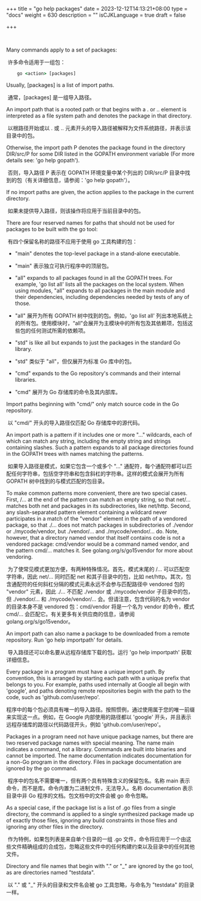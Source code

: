 +++
title = "go help packages"
date = 2023-12-12T14:13:21+08:00
type = "docs"
weight = 630
description = ""
isCJKLanguage = true
draft = false

+++

​	

Many commands apply to a set of packages:

​	许多命令适用于一组包：

```cmd
    go <action> [packages]
```

Usually, [packages] is a list of import paths.

​	通常，[packages] 是一组导入路径。

An import path that is a rooted path or that begins with a . or .. element is interpreted as a file system path and denotes the package in that directory.

​	以根路径开始或以 . 或 .. 元素开头的导入路径被解释为文件系统路径，并表示该目录中的包。

Otherwise, the import path P denotes the package found in the directory DIR/src/P for some DIR listed in the GOPATH environment variable (For more details see: 'go help gopath').

​	否则，导入路径 P 表示在 GOPATH 环境变量中某个列出的 DIR/src/P 目录中找到的包（有关详细信息，请参阅：'go help gopath'）。

If no import paths are given, the action applies to the package in the current directory.

​	如果未提供导入路径，则该操作将应用于当前目录中的包。

There are four reserved names for paths that should not be used for packages to be built with the go tool:

​	有四个保留名称的路径不应用于使用 go 工具构建的包：

- "main" denotes the top-level package in a stand-alone executable.

- "main" 表示独立可执行程序中的顶层包。

- "all" expands to all packages found in all the GOPATH trees. For example, 'go list all' lists all the packages on the local system. When using modules, "all" expands to all packages in the main module and their dependencies, including dependencies needed by tests of any of those.

- "all" 展开为所有 GOPATH 树中找到的包。例如，'go list all' 列出本地系统上的所有包。使用模块时，“all”会展开为主模块中的所有包及其依赖项，包括这些包的任何测试所需的依赖项。

- "std" is like all but expands to just the packages in the standard Go library.

- "std" 类似于 "all"，但仅展开为标准 Go 库中的包。

- "cmd" expands to the Go repository's commands and their internal libraries.

- "cmd" 展开为 Go 存储库的命令及其内部库。

Import paths beginning with "cmd/" only match source code in the Go repository.

​	以 "cmd/" 开头的导入路径仅匹配 Go 存储库中的源代码。

An import path is a pattern if it includes one or more "..." wildcards, each of which can match any string, including the empty string and strings containing slashes. Such a pattern expands to all package directories found in the GOPATH trees with names matching the patterns.

​	如果导入路径是模式，如果它包含一个或多个 "..." 通配符，每个通配符都可以匹配任何字符串，包括空字符串和包含斜杠的字符串。这样的模式会展开为所有 GOPATH 树中找到的与模式匹配的包目录。

To make common patterns more convenient, there are two special cases. First, /... at the end of the pattern can match an empty string, so that net/... matches both net and packages in its subdirectories, like net/http. Second, any slash-separated pattern element containing a wildcard never participates in a match of the "vendor" element in the path of a vendored package, so that ./... does not match packages in subdirectories of ./vendor or ./mycode/vendor, but ./vendor/... and ./mycode/vendor/... do. Note, however, that a directory named vendor that itself contains code is not a vendored package: cmd/vendor would be a command named vendor, and the pattern cmd/... matches it. See golang.org/s/go15vendor for more about vendoring.

​	为了使常见模式更加方便，有两种特殊情况。首先，模式末尾的 /... 可以匹配空字符串，因此 net/... 同时匹配 net 和其子目录中的包，比如 net/http。其次，包含通配符的任何斜杠分隔的模式元素永远不会参与匹配路径中 vendored 包的 "vendor" 元素，因此 ./... 不匹配 ./vendor 或 ./mycode/vendor 子目录中的包，但 ./vendor/... 和 ./mycode/vendor/... 会。但请注意，包含代码的名为 vendor 的目录本身不是 vendored 包：cmd/vendor 将是一个名为 vendor 的命令，模式 cmd/... 会匹配它。有关更多有关供应商的信息，请参阅 golang.org/s/go15vendor。

An import path can also name a package to be downloaded from a remote repository. Run 'go help importpath' for details.

​	导入路径还可以命名要从远程存储库下载的包。运行 'go help importpath' 获取详细信息。

Every package in a program must have a unique import path. By convention, this is arranged by starting each path with a unique prefix that belongs to you. For example, paths used internally at Google all begin with 'google', and paths denoting remote repositories begin with the path to the code, such as 'github.com/user/repo'.

​	程序中的每个包必须具有唯一的导入路径。按照惯例，通过使用属于您的唯一前缀来实现这一点。例如，在 Google 内部使用的路径都以 'google' 开头，并且表示远程存储库的路径以代码路径开头，例如 'github.com/user/repo'。

Packages in a program need not have unique package names, but there are two reserved package names with special meaning. The name main indicates a command, not a library. Commands are built into binaries and cannot be imported. The name documentation indicates documentation for a non-Go program in the directory. Files in package documentation are ignored by the go command.

​	程序中的包名不需要唯一，但有两个具有特殊含义的保留包名。名称 main 表示命令，而不是库。命令内置为二进制文件，无法导入。名称 documentation 表示目录中非 Go 程序的文档。包文档中的文件会被 go 命令忽略。

As a special case, if the package list is a list of .go files from a single directory, the command is applied to a single synthesized package made up of exactly those files, ignoring any build constraints in those files and ignoring any other files in the directory.

​	作为特例，如果包列表是来自单个目录的一组 .go 文件，命令将应用于一个由这些文件精确组成的合成包，忽略这些文件中的任何构建约束以及目录中的任何其他文件。

Directory and file names that begin with "." or "_" are ignored by the go tool, as are directories named "testdata".

​	以 "." 或 "_" 开头的目录和文件名会被 go 工具忽略，与命名为 "testdata" 的目录一样。
